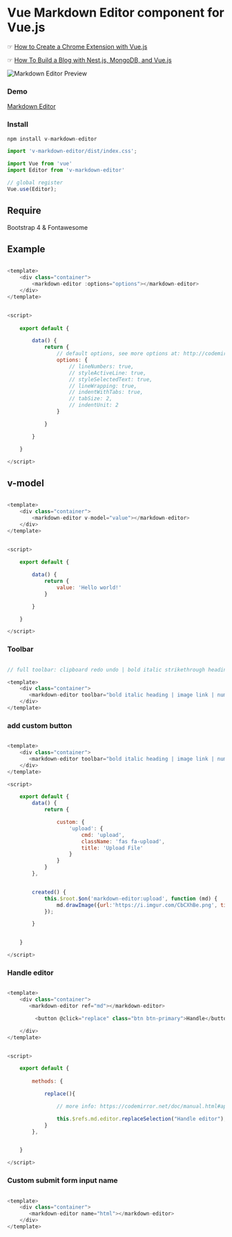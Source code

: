 # Vue Markdown Editor component for Vue.js

☞ [How to Create a Chrome Extension with Vue.js](https://morioh.com/p/0169fb660bae)

☞ [How To Build a Blog with Nest.js, MongoDB, and Vue.js](https://morioh.com/p/74ffc8a798bb)

![Markdown Editor Preview](https://i.imgur.com/Bcr3Xhk.png)


### Demo

[Markdown Editor](https://nasa8x.github.io/v-markdown-editor/dist/www)

### Install

```js
npm install v-markdown-editor
```

```js
import 'v-markdown-editor/dist/index.css';

import Vue from 'vue'
import Editor from 'v-markdown-editor'

// global register
Vue.use(Editor);

```

## Require

Bootstrap 4 & Fontawesome


## Example

```js

<template>
    <div class="container">
        <markdown-editor :options="options"></markdown-editor>
    </div>
</template>


<script>
   
    export default {

        data() {
            return {
                // default options, see more options at: http://codemirror.net/doc/manual.html#config
                options: {                   
                    // lineNumbers: true,
                    // styleActiveLine: true,
                    // styleSelectedText: true,
                    // lineWrapping: true,
                    // indentWithTabs: true,
                    // tabSize: 2,
                    // indentUnit: 2
                }

            }

        }

    }

</script>
```

## v-model


```js

<template>
    <div class="container">
        <markdown-editor v-model="value"></markdown-editor>
    </div>
</template>


<script>
   
    export default {

        data() {
            return {
                value: 'Hello world!'
            }

        }

    }

</script>
```

### Toolbar


```js

// full toolbar: clipboard redo undo | bold italic strikethrough heading | image link | numlist bullist code quote | preview fullscreen

<template>
    <div class="container">
       <markdown-editor toolbar="bold italic heading | image link | numlist bullist code quote | preview fullscreen"></markdown-editor>
    </div>
</template>

```

### add custom button


```js

<template>
    <div class="container">
       <markdown-editor toolbar="bold italic heading | image link | numlist bullist code quote | preview fullscreen | upload" :extend="custom"></markdown-editor>
    </div>
</template>

<script>

    export default {
        data() {
            return {              

                custom: {
                    'upload': {
                        cmd: 'upload',
                        className: 'fas fa-upload',
                        title: 'Upload File'
                    }
                }
            }
        },       


        created() {
            this.$root.$on('markdown-editor:upload', function (md) {
                md.drawImage({url:'https://i.imgur.com/CbCXhBe.png', title:'this image title'});
            });

        }


    }

</script>

```


### Handle editor


```js

<template>
    <div class="container">
       <markdown-editor ref="md"></markdown-editor>

         <button @click="replace" class="btn btn-primary">Handle</button>

    </div>
</template>


<script>

    export default {
       
        methods: {          

            replace(){

                // more info: https://codemirror.net/doc/manual.html#api

                this.$refs.md.editor.replaceSelection("Handle editor");
            }
        },  


    }

</script>

```

### Custom submit form input name


```js

<template>
    <div class="container">
       <markdown-editor name="html"></markdown-editor>
    </div>
</template>

```


